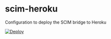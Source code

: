 # scim-heroku
Configuration to deploy the SCIM bridge to Heroku

[![Deploy](https://www.herokucdn.com/deploy/button.svg)](https://heroku.com/deploy)

